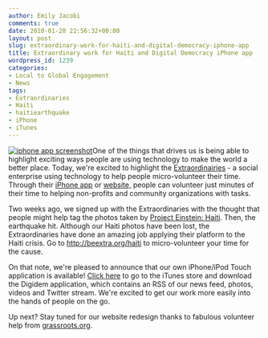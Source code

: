 ```yaml
---
author: Emily Jacobi
comments: true
date: 2010-01-20 22:56:32+00:00
layout: post
slug: extraordinary-work-for-haiti-and-digital-democracy-iphone-app
title: Extraordinary work for Haiti and Digital Democracy iPhone app
wordpress_id: 1239
categories:
- Local to Global Engagement
- News
tags:
- Extraordinaries
- Haiti
- haitiearthquake
- iPhone
- iTunes
---
```


[![iphone app screenshot](http://www.digital-democracy.org/iphone.jpg)](http://www.digital-democracy.org/iphone.jpg)One of the things that drives us is being able to highlight exciting ways people are using technology to make the world a better place. Today, we're excited to highlight the [Extraordinairies](http://beextra.org) - a social enterprise using technology to help people micro-volunteer their time. Through their [iPhone app](http://download.beextra.org) or [website,](http://app.beextra.org/mission/browse) people can volunteer just minutes of their time to helping non-profits and community organizations with tasks.

Two weeks ago, we signed up with the Extraordinaries with the thought that people might help tag the photos taken by [Project Einstein: Haiti](http://www.digital-democracy.org/2010/01/18/reflections-on-project-einstein-haiti-personal-story-of-earthquake-survivor/). Then, the earthquake hit. Although our Haiti photos have been lost, the Extraordinaries have done an amazing job applying their platform to the Haiti crisis. Go to http://beextra.org/haiti to micro-volunteer your time for the cause.

On that note, we're pleased to announce that our own iPhone/iPod Touch application is available! [Click here](http://itunes.apple.com/us/app/digital-democracy-built-by-appmakr/id349530840?mt=8) to go to the iTunes store and download the Digidem application, which contains an RSS of our news feed, photos, videos and Twitter stream. We're excited to get our work more easily into the hands of people on the go.

Up next? Stay tuned for our website redesign thanks to fabulous volunteer help from [grassroots.org](http://www.grassroots.org/).
